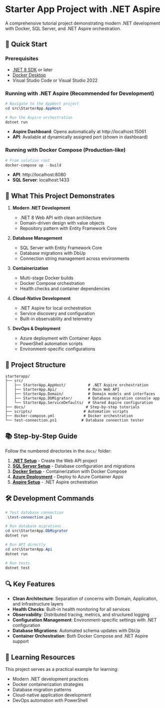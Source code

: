 # Starter App Project with .NET Aspire

A comprehensive tutorial project demonstrating modern .NET development with Docker, SQL Server, and .NET Aspire orchestration.

## 🚀 Quick Start

### Prerequisites
- [.NET 8 SDK](https://dotnet.microsoft.com/download/dotnet/8.0) or later
- [Docker Desktop](https://www.docker.com/products/docker-desktop)
- Visual Studio Code or Visual Studio 2022

### Running with .NET Aspire (Recommended for Development)
```powershell
# Navigate to the AppHost project
cd src\StarterApp.AppHost

# Run the Aspire orchestration
dotnet run
```
- **Aspire Dashboard**: Opens automatically at http://localhost:15061
- **API**: Available at dynamically assigned port (shown in dashboard)

### Running with Docker Compose (Production-like)
```powershell
# From solution root
docker-compose up --build
```
- **API**: http://localhost:8080
- **SQL Server**: localhost:1433

## 🎯 What This Project Demonstrates

1. **Modern .NET Development**
   - .NET 8 Web API with clean architecture
   - Domain-driven design with value objects
   - Repository pattern with Entity Framework Core

2. **Database Management**
   - SQL Server with Entity Framework Core
   - Database migrations with DbUp
   - Connection string management across environments

3. **Containerization**
   - Multi-stage Docker builds
   - Docker Compose orchestration
   - Health checks and container dependencies

4. **Cloud-Native Development**
   - .NET Aspire for local orchestration
   - Service discovery and configuration
   - Built-in observability and telemetry

5. **DevOps & Deployment**
   - Azure deployment with Container Apps
   - PowerShell automation scripts
   - Environment-specific configurations

## 📁 Project Structure

```
starterapp/
├── src/
│   ├── StarterApp.AppHost/          # .NET Aspire orchestration
│   ├── StarterApp.Api/              # Main Web API
│   ├── StarterApp.Domain/           # Domain models and interfaces
│   ├── StarterApp.DbMigrator/       # Database migration console app
│   └── StarterApp.ServiceDefaults/  # Shared Aspire configuration
├── docs/                           # Step-by-step tutorials
├── scripts/                       # Automation scripts
├── docker-compose.yml             # Docker orchestration
└── test-connection.ps1           # Database connection tester
```

## 📚 Step-by-Step Guide

Follow the numbered directories in the `docs/` folder:

1. **[.NET Setup](docs/01-dotnet-setup/README.md)** - Create the Web API project
2. **[SQL Server Setup](docs/02-sql-server-setup/README.md)** - Database configuration and migrations
3. **[Docker Setup](docs/03-docker-setup/README.md)** - Containerization with Docker Compose
4. **[Azure Deployment](docs/04-azure-deployment/README.md)** - Deploy to Azure Container Apps
5. **[Aspire Setup](docs/05-aspire-setup/README.md)** - .NET Aspire orchestration

## 🛠️ Development Commands

```powershell
# Test database connection
.\test-connection.ps1

# Run database migrations
cd src\StarterApp.DbMigrator
dotnet run

# Run API directly
cd src\StarterApp.Api
dotnet run

# Run tests
dotnet test
```

## 🔍 Key Features

- **Clean Architecture**: Separation of concerns with Domain, Application, and Infrastructure layers
- **Health Checks**: Built-in health monitoring for all services
- **Observability**: Distributed tracing, metrics, and structured logging
- **Configuration Management**: Environment-specific settings with .NET configuration
- **Database Migrations**: Automated schema updates with DbUp
- **Container Orchestration**: Both Docker Compose and .NET Aspire support

## 📖 Learning Resources

This project serves as a practical example for learning:
- Modern .NET development practices
- Docker containerization strategies
- Database migration patterns
- Cloud-native application development
- DevOps automation with PowerShell